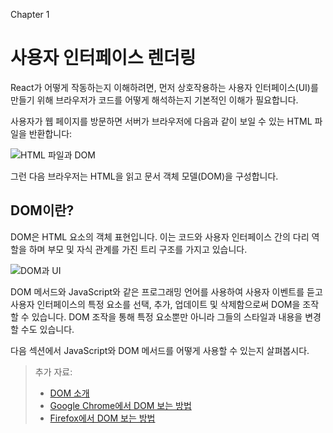 Chapter 1

# 사용자 인터페이스 렌더링

React가 어떻게 작동하는지 이해하려면, 먼저 상호작용하는 사용자 인터페이스(UI)를 만들기 위해 브라우저가 코드를 어떻게 해석하는지 기본적인 이해가 필요합니다.

사용자가 웹 페이지를 방문하면 서버가 브라우저에 다음과 같이 보일 수 있는 HTML 파일을 반환합니다:

![HTML 파일과 DOM](https://nextjs.org/_next/image?url=%2Fstatic%2Fimages%2Flearn%2Ffoundations%2Fhtml-to-dom.png&w=1920&q=75&dpl=dpl_68SyDasVh5cW8stCg4cSvM4vtq44)

그런 다음 브라우저는 HTML을 읽고 문서 객체 모델(DOM)을 구성합니다.

## DOM이란?

DOM은 HTML 요소의 객체 표현입니다. 이는 코드와 사용자 인터페이스 간의 다리 역할을 하며 부모 및 자식 관계를 가진 트리 구조를 가지고 있습니다.

![DOM과 UI](https://nextjs.org/_next/image?url=%2Fstatic%2Fimages%2Flearn%2Ffoundations%2Fdom-to-ui.png&w=1920&q=75&dpl=dpl_68SyDasVh5cW8stCg4cSvM4vtq44)

DOM 메서드와 JavaScript와 같은 프로그래밍 언어를 사용하여 사용자 이벤트를 듣고 사용자 인터페이스의 특정 요소를 선택, 추가, 업데이트 및 삭제함으로써 DOM을 조작할 수 있습니다. DOM 조작을 통해 특정 요소뿐만 아니라 그들의 스타일과 내용을 변경할 수도 있습니다.

다음 섹션에서 JavaScript와 DOM 메서드를 어떻게 사용할 수 있는지 살펴봅시다.

> 추가 자료:
>
> - [DOM 소개](https://developer.mozilla.org/docs/Web/API/Document_Object_Model/Introduction)
> - [Google Chrome에서 DOM 보는 방법](https://developer.chrome.com/docs/devtools/dom/)
> - [Firefox에서 DOM 보는 방법](https://developer.mozilla.org/docs/Tools/Debugger/How_to/Highlight_and_inspect_DOM_nodes)
